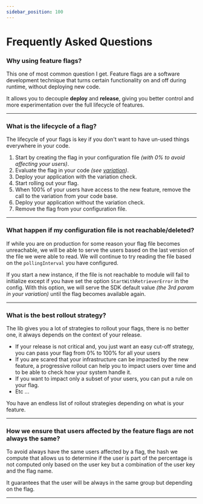 ```yaml
---
sidebar_position: 100
---
```

# Frequently Asked Questions

### Why using feature flags?
This one of most common question I get.
Feature flags are a software development technique that turns certain functionality on and off during runtime, without 
deploying new code.

It allows you to decouple **deploy** and **release**, giving you better control and more experimentation over the full 
lifecycle of features.

---

### What is the lifecycle of a flag?
The lifecycle of your flags is key if you don't want to have un-used things everywhere in your code. 

1. Start by creating the flag in your configuration file *(with 0% to avoid affecting your users)*.
2. Evaluate the flag in your code *(see [variation](./go_module/target_user.md#variation))*.
3. Deploy your application with the variation check.
4. Start rolling out your flag.
5. When 100% of your users have access to the new feature, remove the call to the variation from your code base.
6. Deploy your application without the variation check.
7. Remove the flag from your configuration file.

---

### What happen if my configuration file is not reachable/deleted?
If while you are on production for some reason your flag file becomes unreachable, we will be able to serve the users
based on the last version of the file we were able to read. We will continue to try reading the file based on
the `pollingInterval` you have configured.

If you start a new instance, if the file is not reachable to module will fail to initialize except if you have set the 
option `StartWithRetrieverError` in the config. With this option, we will serve the SDK default value *(the 3rd param
in your variation)* until the flag becomes available again.

---

### What is the best rollout strategy?
The lib gives you a lot of strategies to rollout your flags, there is no better one, it always depends on the context
of your release.

- If your release is not critical and, you just want an easy cut-off strategy, you can pass your flag from 0% to 100% for 
    all your users
- If you are scared that your infrastructure can be impacted by the new feature, a progressive rollout can help you to
    impact users over time and to be able to check how your system handle it.
- If you want to impact only a subset of your users, you can put a rule on your flag.
- Etc ...

You have an endless list of rollout strategies depending on what is your feature.

---

### How we ensure that users affected by the feature flags are not always the same?

To avoid always have the same users affected by a flag, the hash we compute that allows us to determine if the user is part of the percentage is not computed only based on the user key but a combination of the user key and the flag name.

It guarantees that the user will be always in the same group but depending on the flag.

---
